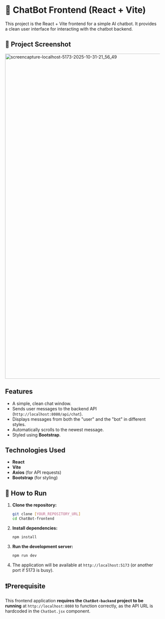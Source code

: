 # 🤖 ChatBot Frontend (React + Vite)

This project is the React + Vite frontend for a simple AI chatbot. It provides a clean user interface for interacting with the chatbot backend.

## 📸 Project Screenshot
<img width="1920" height="1057" alt="screencapture-localhost-5173-2025-10-31-21_56_49" src="https://github.com/user-attachments/assets/bcdc853f-9565-458d-afb4-85b5b4528ef9" />

## Features

* A simple, clean chat window.
* Sends user messages to the backend API (`http://localhost:8080/api/chat`).
* Displays messages from both the "user" and the "bot" in different styles.
* Automatically scrolls to the newest message.
* Styled using **Bootstrap**.

## Technologies Used

* **React**
* **Vite**
* **Axios** (for API requests)
* **Bootstrap** (for styling)

## 🚀 How to Run

1.  **Clone the repository:**
    ```bash
    git clone [YOUR_REPOSITORY_URL]
    cd ChatBot-frontend
    ```

2.  **Install dependencies:**
    ```bash
    npm install
    ```

3.  **Run the development server:**
    ```bash
    npm run dev
    ```

4.  The application will be available at `http://localhost:5173` (or another port if 5173 is busy).

## ❗Prerequisite

This frontend application **requires the `ChatBot-backend` project to be running** at `http://localhost:8080` to function correctly, as the API URL is hardcoded in the `Chatbot.jsx` component.
